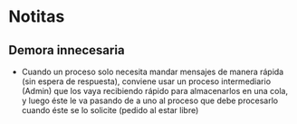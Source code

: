 # Notitas

## Demora innecesaria
- Cuando un proceso solo necesita mandar mensajes de manera rápida (sin espera de respuesta), conviene usar un proceso intermediario (Admin) que los vaya recibiendo rápido para almacenarlos en una cola, y luego éste le va pasando de a uno al proceso que debe procesarlo cuando éste se lo solicite (pedido al estar libre)